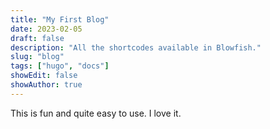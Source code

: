 ```yaml
---
title: "My First Blog"
date: 2023-02-05
draft: false
description: "All the shortcodes available in Blowfish."
slug: "blog"
tags: ["hugo", "docs"]
showEdit: false
showAuthor: true
---
```


This is fun and quite easy to use. I love it.